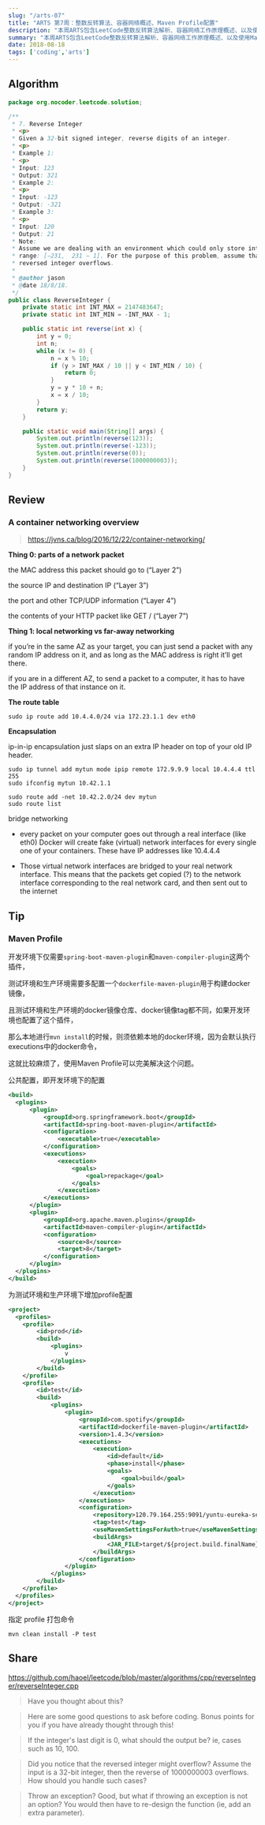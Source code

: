 ```yaml
---
slug: "/arts-07"
title: "ARTS 第7周：整数反转算法、容器网络概述、Maven Profile配置"
description: "本周ARTS包含LeetCode整数反转算法解析、容器网络工作原理概述、以及使用Maven Profile管理不同环境配置的技巧。"
summary: "本周ARTS包含LeetCode整数反转算法解析、容器网络工作原理概述、以及使用Maven Profile管理不同环境配置的技巧。"
date: 2018-08-18
tags: ['coding','arts']
---
```


## Algorithm

```java
package org.nocoder.leetcode.solution;

/**
 * 7. Reverse Integer
 * <p>
 * Given a 32-bit signed integer, reverse digits of an integer.
 * <p>
 * Example 1:
 * <p>
 * Input: 123
 * Output: 321
 * Example 2:
 * <p>
 * Input: -123
 * Output: -321
 * Example 3:
 * <p>
 * Input: 120
 * Output: 21
 * Note:
 * Assume we are dealing with an environment which could only store integers within the 32-bit signed integer
 * range: [−231,  231 − 1]. For the purpose of this problem, assume that your function returns 0 when the
 * reversed integer overflows.
 *
 * @author jason
 * @date 18/8/18.
 */
public class ReverseInteger {
    private static int INT_MAX = 2147483647;
    private static int INT_MIN = -INT_MAX - 1;

    public static int reverse(int x) {
        int y = 0;
        int n;
        while (x != 0) {
            n = x % 10;
            if (y > INT_MAX / 10 || y < INT_MIN / 10) {
                return 0;
            }
            y = y * 10 + n;
            x = x / 10;
        }
        return y;
    }

    public static void main(String[] args) {
        System.out.println(reverse(123));
        System.out.println(reverse(-123));
        System.out.println(reverse(0));
        System.out.println(reverse(1000000003));
    }
}

```

## Review

### A container networking overview

> https://jvns.ca/blog/2016/12/22/container-networking/

**Thing 0: parts of a network packet**

the MAC address this packet should go to (“Layer 2”)

the source IP and destination IP (“Layer 3”)

the port and other TCP/UDP information (“Layer 4”)

the contents of your HTTP packet like GET / (“Layer 7”)

**Thing 1: local networking vs far-away networking**

if you’re in the same AZ as your target, you can just send a packet with any random IP address on it, and as long as the MAC address is right it’ll get there.

if you are in a different AZ, to send a packet to a computer, it has to have the IP address of that instance on it.

**The route table**

```
sudo ip route add 10.4.4.0/24 via 172.23.1.1 dev eth0
```

**Encapsulation**

ip-in-ip encapsulation just slaps on an extra IP header on top of your old IP header.

```
sudo ip tunnel add mytun mode ipip remote 172.9.9.9 local 10.4.4.4 ttl 255
sudo ifconfig mytun 10.42.1.1
```

```
sudo route add -net 10.42.2.0/24 dev mytun
sudo route list
```

bridge networking

- every packet on your computer goes out through a real interface (like eth0)
  Docker will create fake (virtual) network interfaces for every single one of your containers. These have IP addresses like 10.4.4.4

- Those virtual network interfaces are bridged to your real network interface. This means that the packets get copied (?) to the network interface corresponding to the real network card, and then sent out to the internet



## Tip

### Maven Profile

开发环境下仅需要`spring-boot-maven-plugin`和`maven-compiler-plugin`这两个插件，

测试环境和生产环境需要多配置一个`dockerfile-maven-plugin`用于构建docker镜像，

且测试环境和生产环境的docker镜像仓库、docker镜像tag都不同，如果开发环境也配置了这个插件，

那么本地进行`mvn install`的时候，则须依赖本地的docker环境，因为会默认执行executions中的docker命令，

这就比较麻烦了，使用Maven Profile可以完美解决这个问题。


公共配置，即开发环境下的配置

```xml
<build>
  <plugins>
      <plugin>
          <groupId>org.springframework.boot</groupId>
          <artifactId>spring-boot-maven-plugin</artifactId>
          <configuration>
              <executable>true</executable>
          </configuration>
          <executions>
              <execution>
                  <goals>
                      <goal>repackage</goal>
                  </goals>
              </execution>
          </executions>
      </plugin>
      <plugin>
          <groupId>org.apache.maven.plugins</groupId>
          <artifactId>maven-compiler-plugin</artifactId>
          <configuration>
              <source>8</source>
              <target>8</target>
          </configuration>
      </plugin>
  </plugins>
</build>
```

为测试环境和生产环境下增加profile配置

```xml
<project>
  <profiles>
    <profile>
        <id>prod</id>
        <build>
            <plugins>
                v
            </plugins>
        </build>
    </profile>
    <profile>
        <id>test</id>
        <build>
            <plugins>
                <plugin>
                    <groupId>com.spotify</groupId>
                    <artifactId>dockerfile-maven-plugin</artifactId>
                    <version>1.4.3</version>
                    <executions>
                        <execution>
                            <id>default</id>
                            <phase>install</phase>
                            <goals>
                                <goal>build</goal>
                            </goals>
                        </execution>
                    </executions>
                    <configuration>
                        <repository>120.79.164.255:9091/yuntu-eureka-server</repository>
                        <tag>test</tag>
                        <useMavenSettingsForAuth>true</useMavenSettingsForAuth>
                        <buildArgs>
                            <JAR_FILE>target/${project.build.finalName}.jar</JAR_FILE>
                        </buildArgs>
                    </configuration>
                </plugin>
            </plugins>
        </build>
    </profile>
  </profiles>
</project>
```

指定 profile 打包命令

```
mvn clean install -P test
```

## Share

https://github.com/haoel/leetcode/blob/master/algorithms/cpp/reverseInteger/reverseInteger.cpp

>Have you thought about this?

>Here are some good questions to ask before coding. Bonus points for you if you have already thought through this!

> If the integer's last digit is 0, what should the output be? ie, cases such as 10, 100.

> Did you notice that the reversed integer might overflow? Assume the input is a 32-bit integer,
>  then the reverse of 1000000003 overflows. How should you handle such cases?

> Throw an exception? Good, but what if throwing an exception is not an option?
>  You would then have to re-design the function (ie, add an extra parameter).